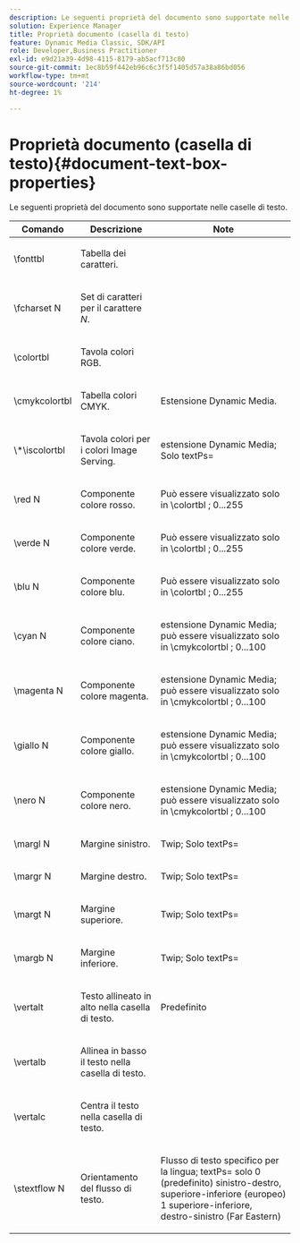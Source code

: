 ```yaml
---
description: Le seguenti proprietà del documento sono supportate nelle caselle di testo.
solution: Experience Manager
title: Proprietà documento (casella di testo)
feature: Dynamic Media Classic, SDK/API
role: Developer,Business Practitioner
exl-id: e9d21a39-4d98-4115-8179-ab5acf713c80
source-git-commit: 1ec8b59f442eb96c6c3f5f1405d57a38a86bd056
workflow-type: tm+mt
source-wordcount: '214'
ht-degree: 1%

---
```


# Proprietà documento (casella di testo){#document-text-box-properties}

Le seguenti proprietà del documento sono supportate nelle caselle di testo.

<table id="table_8E1DF8E6BD894D7A9ACFC839918E2315"> 
 <thead> 
  <tr> 
   <th class="entry"> <b>Comando</b> </th> 
   <th class="entry"> <b>Descrizione</b> </th> 
   <th class="entry"> <b>Note</b> </th> 
  </tr> 
 </thead>
 <tbody> 
  <tr> 
   <td> <span class="codeph"> \fonttbl  </span> </td> 
   <td> <p>Tabella dei caratteri. </p> </td> 
   <td> <p> </p> </td> 
  </tr> 
  <tr> 
   <td> <span class="codeph"> \fcharset  <span class="varname"> N  </span> </span> </td> 
   <td> <p>Set di caratteri per il carattere <i>N</i>. </p> </td> 
   <td> <p> </p> </td> 
  </tr> 
  <tr> 
   <td> <span class="codeph"> \colortbl  </span> </td> 
   <td> <p>Tavola colori RGB. </p> </td> 
   <td> <p> </p> </td> 
  </tr> 
  <tr> 
   <td> <span class="codeph"> \cmykcolortbl  </span> </td> 
   <td> <p>Tabella colori CMYK. </p> </td> 
   <td> <p>Estensione Dynamic Media. </p> </td> 
  </tr> 
  <tr> 
   <td> <span class="codeph"> \*\iscolortbl  </span> </td> 
   <td> <p>Tavola colori per i colori Image Serving. </p> </td> 
   <td> <p>estensione Dynamic Media; Solo <span class="codeph"> textPs= </span> </p> </td> 
  </tr> 
  <tr> 
   <td> <span class="codeph"> \red  <span class="varname"> N  </span> </span> </td> 
   <td> <p>Componente colore rosso. </p> </td> 
   <td> <p>Può essere visualizzato solo in <span class="codeph"> \colortbl </span>; 0...255 </p> </td> 
  </tr> 
  <tr> 
   <td> <span class="codeph"> \verde  <span class="varname"> N  </span> </span> </td> 
   <td> <p>Componente colore verde. </p> </td> 
   <td> <p>Può essere visualizzato solo in <span class="codeph"> \colortbl </span>; 0...255 </p> </td> 
  </tr> 
  <tr> 
   <td> <span class="codeph"> \blu  <span class="varname"> N  </span> </span> </td> 
   <td> <p>Componente colore blu. </p> </td> 
   <td> <p>Può essere visualizzato solo in <span class="codeph"> \colortbl </span>; 0...255 </p> </td> 
  </tr> 
  <tr> 
   <td> <span class="codeph"> \cyan  <span class="varname"> N  </span> </span> </td> 
   <td> <p>Componente colore ciano. </p> </td> 
   <td> <p>estensione Dynamic Media; può essere visualizzato solo in <span class="codeph"> \cmykcolortbl </span>; 0...100 </p> </td> 
  </tr> 
  <tr> 
   <td> <span class="codeph"> \magenta  <span class="varname"> N  </span> </span> </td> 
   <td> <p>Componente colore magenta. </p> </td> 
   <td> <p>estensione Dynamic Media; può essere visualizzato solo in <span class="codeph"> \cmykcolortbl </span>; 0...100 </p> </td> 
  </tr> 
  <tr> 
   <td> <span class="codeph"> \giallo  <span class="varname"> N  </span> </span> </td> 
   <td> <p>Componente colore giallo. </p> </td> 
   <td> <p>estensione Dynamic Media; può essere visualizzato solo in <span class="codeph"> \cmykcolortbl </span>; 0...100 </p> </td> 
  </tr> 
  <tr> 
   <td> <span class="codeph"> \nero  <span class="varname"> N  </span> </span> </td> 
   <td> <p>Componente colore nero. </p> </td> 
   <td> <p>estensione Dynamic Media; può essere visualizzato solo in <span class="codeph"> \cmykcolortbl </span>; 0...100 </p> </td> 
  </tr> 
  <tr> 
   <td> <span class="codeph"> \margl  <span class="varname"> N  </span> </span> </td> 
   <td> <p>Margine sinistro. </p> </td> 
   <td> <p>Twip; Solo <span class="codeph"> textPs= </span> </p> </td> 
  </tr> 
  <tr> 
   <td> <span class="codeph"> \margr  <span class="varname"> N  </span> </span> </td> 
   <td> <p>Margine destro. </p> </td> 
   <td> <p>Twip; Solo <span class="codeph"> textPs= </span> </p> </td> 
  </tr> 
  <tr> 
   <td> <span class="codeph"> \margt  <span class="varname"> N  </span> </span> </td> 
   <td> <p>Margine superiore. </p> </td> 
   <td> <p>Twip; Solo <span class="codeph"> textPs= </span> </p> </td> 
  </tr> 
  <tr> 
   <td> <span class="codeph"> \margb  <span class="varname"> N  </span> </span> </td> 
   <td> <p>Margine inferiore. </p> </td> 
   <td> <p>Twip; Solo <span class="codeph"> textPs= </span> </p> </td> 
  </tr> 
  <tr> 
   <td> <span class="codeph"> \vertalt  </span> </td> 
   <td> <p>Testo allineato in alto nella casella di testo. </p> </td> 
   <td> <p>Predefinito </p> </td> 
  </tr> 
  <tr> 
   <td> <span class="codeph"> \vertalb  </span> </td> 
   <td> <p>Allinea in basso il testo nella casella di testo. </p> </td> 
   <td> <p> </p> </td> 
  </tr> 
  <tr> 
   <td> <span class="codeph"> \vertalc  </span> </td> 
   <td> <p>Centra il testo nella casella di testo. </p> </td> 
   <td> <p> </p> </td> 
  </tr> 
  <tr> 
   <td> <span class="codeph"> \stextflow  <span class="varname"> N  </span> </span> </td> 
   <td> <p>Orientamento del flusso di testo. </p> </td> 
   <td> <p>Flusso di testo specifico per la lingua; <span class="codeph"> textPs= </span> solo 0 (predefinito) sinistro-destro, superiore-inferiore (europeo) 1 superiore-inferiore, destro-sinistro (Far Eastern) </p> </td> 
  </tr> 
 </tbody> 
</table>
